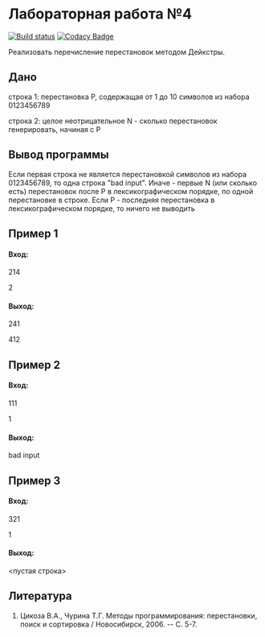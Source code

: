 # Лабораторная работа №4

[![Build status](https://ci.appveyor.com/api/projects/status/21whd359i7sfr91t?svg=true)](https://ci.appveyor.com/project/alldevic/lab4)
[![Codacy Badge](https://api.codacy.com/project/badge/Grade/2c5cbbec5f77424a930e1b485ad4db7b)](https://www.codacy.com/app/alldevic/lab4?utm_source=github.com&utm_medium=referral&utm_content=alldevic/lab4&utm_campaign=badger)

Реализовать перечисление перестановок методом Дейкстры.

## Дано
строка 1: перестановка P, содержащая от 1 до 10 символов из набора 0123456789

строка 2: целое неотрицательное N - сколько перестановок генерировать, начиная с P

## Вывод программы
Если первая строка не является перестановкой символов из набора 0123456789, то одна строка "bad input". Иначе - первые N (или сколько есть) перестановок после P в лексикографическом порядке, по одной перестановке в строке. Если P - последняя перестановка в лексикографическом порядке, то ничего не выводить

## Пример 1
#### Вход:
214

2
#### Выход:
241

412

## Пример 2
#### Вход:
111

1
#### Выход:
bad input

## Пример 3
#### Вход:
321

1
#### Выход:
<пустая строка>

## Литература
1. Цикоза В.А., Чурина Т.Г. Методы программирования: перестановки, поиск и сортировка / Новосибирск, 2006. -- С. 5-7.

